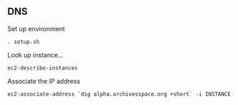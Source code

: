 
DNS
---

Set up environment
```
. setup.sh
```
Look up instance...

```
ec2-describe-instances 
```
  

Associate the IP address

```
ec2-associate-address `dig alpha.archivesspace.org +short` -i INSTANCE
```
  

